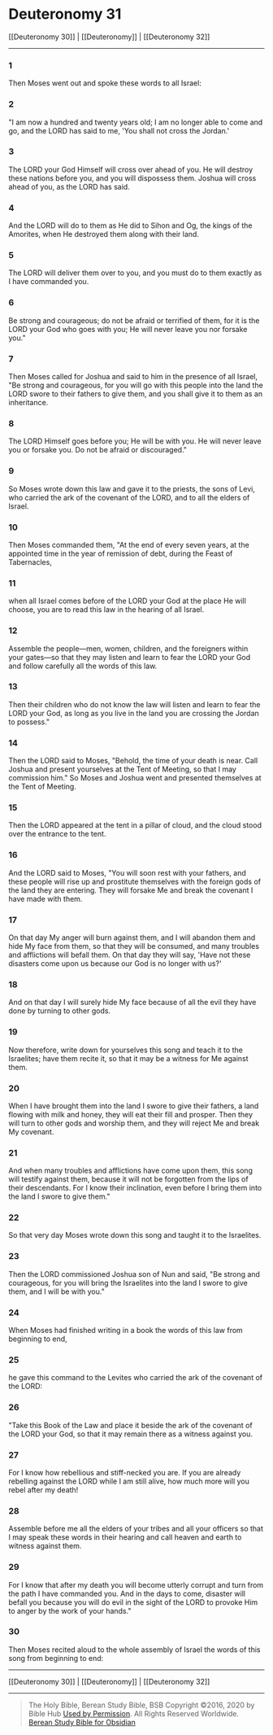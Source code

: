 # Deuteronomy 31

[[Deuteronomy 30]] | [[Deuteronomy]] | [[Deuteronomy 32]]

---

### 1
Then Moses went out and spoke these words to all Israel:

### 2
"I am now a hundred and twenty years old; I am no longer able to come and go, and the LORD has said to me, 'You shall not cross the Jordan.'

### 3
The LORD your God Himself will cross over ahead of you. He will destroy these nations before you, and you will dispossess them. Joshua will cross ahead of you, as the LORD has said.

### 4
And the LORD will do to them as He did to Sihon and Og, the kings of the Amorites, when He destroyed them along with their land.

### 5
The LORD will deliver them over to you, and you must do to them exactly as I have commanded you.

### 6
Be strong and courageous; do not be afraid or terrified of them, for it is the LORD your God who goes with you; He will never leave you nor forsake you."

### 7
Then Moses called for Joshua and said to him in the presence of all Israel, "Be strong and courageous, for you will go with this people into the land the LORD swore to their fathers to give them, and you shall give it to them as an inheritance.

### 8
The LORD Himself goes before you; He will be with you. He will never leave you or forsake you. Do not be afraid or discouraged."

### 9
So Moses wrote down this law and gave it to the priests, the sons of Levi, who carried the ark of the covenant of the LORD, and to all the elders of Israel.

### 10
Then Moses commanded them, "At the end of every seven years, at the appointed time in the year of remission of debt, during the Feast of Tabernacles,

### 11
when all Israel comes before of the LORD your God at the place He will choose, you are to read this law in the hearing of all Israel.

### 12
Assemble the people—men, women, children, and the foreigners within your gates—so that they may listen and learn to fear the LORD your God and follow carefully all the words of this law.

### 13
Then their children who do not know the law will listen and learn to fear the LORD your God, as long as you live in the land you are crossing the Jordan to possess."

### 14
Then the LORD said to Moses, "Behold, the time of your death is near. Call Joshua and present yourselves at the Tent of Meeting, so that I may commission him." So Moses and Joshua went and presented themselves at the Tent of Meeting.

### 15
Then the LORD appeared at the tent in a pillar of cloud, and the cloud stood over the entrance to the tent.

### 16
And the LORD said to Moses, "You will soon rest with your fathers, and these people will rise up and prostitute themselves with the foreign gods of the land they are entering. They will forsake Me and break the covenant I have made with them.

### 17
On that day My anger will burn against them, and I will abandon them and hide My face from them, so that they will be consumed, and many troubles and afflictions will befall them. On that day they will say, 'Have not these disasters come upon us because our God is no longer with us?'

### 18
And on that day I will surely hide My face because of all the evil they have done by turning to other gods.

### 19
Now therefore, write down for yourselves this song and teach it to the Israelites; have them recite it, so that it may be a witness for Me against them.

### 20
When I have brought them into the land I swore to give their fathers, a land flowing with milk and honey, they will eat their fill and prosper. Then they will turn to other gods and worship them, and they will reject Me and break My covenant.

### 21
And when many troubles and afflictions have come upon them, this song will testify against them, because it will not be forgotten from the lips of their descendants. For I know their inclination, even before I bring them into the land I swore to give them."

### 22
So that very day Moses wrote down this song and taught it to the Israelites.

### 23
Then the LORD commissioned Joshua son of Nun and said, "Be strong and courageous, for you will bring the Israelites into the land I swore to give them, and I will be with you."

### 24
When Moses had finished writing in a book the words of this law from beginning to end,

### 25
he gave this command to the Levites who carried the ark of the covenant of the LORD:

### 26
"Take this Book of the Law and place it beside the ark of the covenant of the LORD your God, so that it may remain there as a witness against you.

### 27
For I know how rebellious and stiff-necked you are. If you are already rebelling against the LORD while I am still alive, how much more will you rebel after my death!

### 28
Assemble before me all the elders of your tribes and all your officers so that I may speak these words in their hearing and call heaven and earth to witness against them.

### 29
For I know that after my death you will become utterly corrupt and turn from the path I have commanded you. And in the days to come, disaster will befall you because you will do evil in the sight of the LORD to provoke Him to anger by the work of your hands."

### 30
Then Moses recited aloud to the whole assembly of Israel the words of this song from beginning to end:

---

[[Deuteronomy 30]] | [[Deuteronomy]] | [[Deuteronomy 32]]

---

> The Holy Bible, Berean Study Bible, BSB
> Copyright &copy;2016, 2020 by Bible Hub
> [Used by Permission](https://berean.bible/terms.htm). All Rights Reserved Worldwide.
> [Berean Study Bible for Obsidian](https://github.com/gapmiss/berean-study-bible-for-obsidian)

